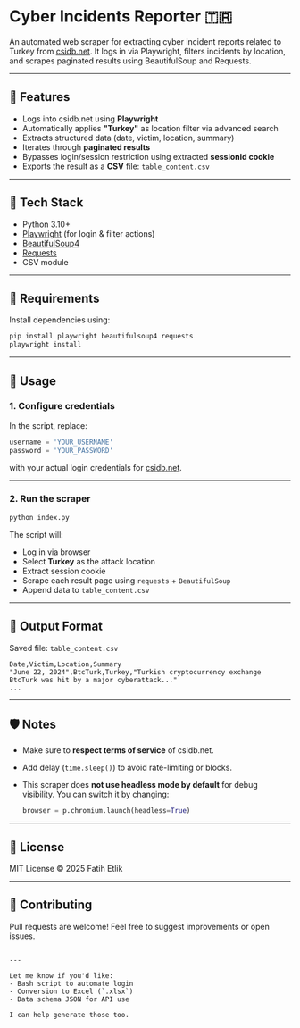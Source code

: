 # Cyber Incidents Reporter 🇹🇷

An automated web scraper for extracting cyber incident reports related to Turkey from [csidb.net](https://www.csidb.net). It logs in via Playwright, filters incidents by location, and scrapes paginated results using BeautifulSoup and Requests.

---

## 📌 Features

- Logs into csidb.net using **Playwright**
- Automatically applies **"Turkey"** as location filter via advanced search
- Extracts structured data (date, victim, location, summary)
- Iterates through **paginated results**
- Bypasses login/session restriction using extracted **sessionid cookie**
- Exports the result as a **CSV** file: `table_content.csv`

---

## 🧰 Tech Stack

- Python 3.10+
- [Playwright](https://playwright.dev/python/) (for login & filter actions)
- [BeautifulSoup4](https://www.crummy.com/software/BeautifulSoup/)
- [Requests](https://docs.python-requests.org/)
- CSV module

---

## 🔐 Requirements

Install dependencies using:

```bash
pip install playwright beautifulsoup4 requests
playwright install
````

---

## 🚀 Usage

### 1. Configure credentials

In the script, replace:

```python
username = 'YOUR_USERNAME'
password = 'YOUR_PASSWORD'
```

with your actual login credentials for [csidb.net](https://www.csidb.net).

---

### 2. Run the scraper

```bash
python index.py
```

The script will:

* Log in via browser
* Select **Turkey** as the attack location
* Extract session cookie
* Scrape each result page using `requests` + `BeautifulSoup`
* Append data to `table_content.csv`

---

## 📁 Output Format

Saved file: `table_content.csv`

```csv
Date,Victim,Location,Summary
"June 22, 2024",BtcTurk,Turkey,"Turkish cryptocurrency exchange BtcTurk was hit by a major cyberattack..."
...
```

---

## 🛡️ Notes

* Make sure to **respect terms of service** of csidb.net.
* Add delay (`time.sleep()`) to avoid rate-limiting or blocks.
* This scraper does **not use headless mode by default** for debug visibility. You can switch it by changing:

  ```python
  browser = p.chromium.launch(headless=True)
  ```

---

## 📌 License

MIT License © 2025 Fatih Etlik

---

## 🤝 Contributing

Pull requests are welcome! Feel free to suggest improvements or open issues.

```

---

Let me know if you'd like:
- Bash script to automate login
- Conversion to Excel (`.xlsx`)
- Data schema JSON for API use

I can help generate those too.
```


